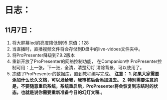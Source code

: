 # 日志：
11月7日：
------------------------
  1. 将大屏幕led的亮度降低到95 原值：128
  2. 当直播时，直播视频文件将会存储到D盘中的live-vidoes文件夹中。
  3. 将ProPresenter降级到7.9.2版本
  4. 重新开放了ProPresenter的网络控制功能，
   在Companion中 ProPresenter控制可用：上一张，下一张，全清，清楚幻灯 清除背景，可以使用了。
  5. 冻结了ProPresenter的数据库，直到教程编写完成。
   **注意：**
    **1. 如果大家需要添加什么长久文档，可以发给我，我审核后会添加进去。**
    **2. 特别需要注意的是，不要随意重启系统，系统重启后，ProPresenter将会恢复到冻结时的状态。也就是说你需要重新准备今日的幻灯文稿 。**